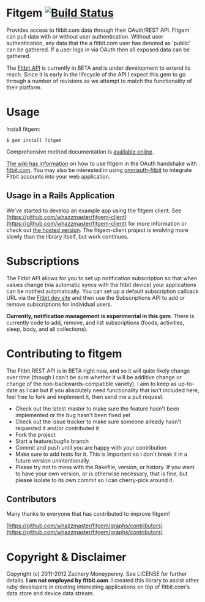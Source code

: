# Fitgem [![Build Status](https://secure.travis-ci.org/whazzmaster/fitgem.png)](http://travis-ci.org/whazzmaster/fitgem)

Provides access to fitbit.com data through their OAuth/REST API.  Fitgem can pull data with or without user
authentication. Without user authentication, any data that the a fitbit.com user has denoted as 'public' can be
gathered.  If a user logs in via OAuth then all exposed data can be gathered.

The [Fitbit API](https://wiki.fitbit.com/display/API/Fitbit+API) is currently in BETA and is under
development to extend its reach.  Since it is early in the lifecycle of the API I expect this gem to go through a number
of revisions as we attempt to match the functionality of their platform.

# Usage

Install fitgem:
```
$ gem install fitgem
```

Comprehensive method documentation is [available online](http://www.rubydoc.info/github/whazzmaster/fitgem/frames).

[The wiki has information](https://github.com/whazzmaster/fitgem/wiki/The-OAuth-Process) on how to use fitgem in the
OAuth handshake with [fitbit.com](http://www.fitbit.com). You may also be interested in using
[omniauth-fitbit](https://github.com/tkgospodinov/omniauth-fitbit) to integrate Fitbit accounts into your web
application.

## Usage in a Rails Application

We've started to develop an example app using the fitgem client.
See [https://github.com/whazzmaster/fitgem-client](https://github.com/whazzmaster/fitgem-client) for more information or
check out [the hosted version](http://www.fitbitclient.com). The fitgem-client project is evolving more slowly than the
library itself, but work continues.

# Subscriptions

The Fitbit API allows for you to set up notification subscription so that when values change (via automatic syncs with
the fitbit device) your applications can be notified automatically.  You can set up a default subscription callback URL
via the [Fitbit dev site](https://dev.fitbit.com/ 'Fitbit Developer Site') and then use the Subscriptions API to add or
remove subscriptions for individual users.

__Currently, notification management is experimental in this gem__.  There is currently code to add, remove, and list
subscriptions (foods, activities, sleep, body, and all collections).

# Contributing to fitgem #

The Fitbit REST API is in BETA right now, and so it will quite likely change over time (though I can't be sure whether
it will be additive change or change of the non-backwards-compatible variety).  I aim to keep as up-to-date as I can but
if you absolutely need functionality that isn't included here, feel free to fork and implement it, then send me a pull
request.

* Check out the latest master to make sure the feature hasn't been implemented or the bug hasn't been fixed yet
* Check out the issue tracker to make sure someone already hasn't requested it and/or contributed it
* Fork the project
* Start a feature/bugfix branch
* Commit and push until you are happy with your contribution
* Make sure to add tests for it. This is important so I don't break it in a future version unintentionally.
* Please try not to mess with the Rakefile, version, or history. If you want to have your own version, or is otherwise
necessary, that is fine, but please isolate to its own commit so I can cherry-pick around it.

## Contributors

Many thanks to everyone that has contributed to improve fitgem!

[https://github.com/whazzmaster/fitgem/graphs/contributors](https://github.com/whazzmaster/fitgem/graphs/contributors)

# Copyright & Disclaimer

Copyright (c) 2011-2012 Zachery Moneypenny. See LICENSE for further details. __I am not employed by fitbit.com__.  I
created this library to assist other ruby developers in creating interesting applications on top of fitbit.com's
data store and device data stream.

